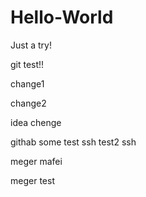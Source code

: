 # Hello-World
Just a try!

git test!!

change1

change2

idea chenge

githab some
test ssh
test2 ssh


meger mafei

meger test

